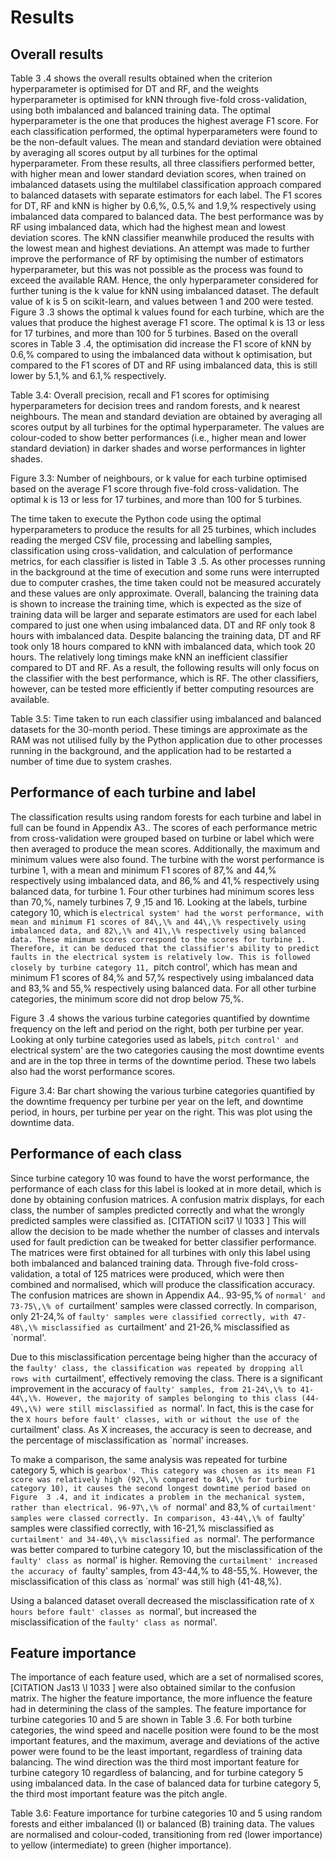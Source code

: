 
# Results

## Overall results

Table  3 .4 shows the overall results obtained when the criterion hyperparameter is optimised for DT and RF, and the weights hyperparameter is optimised for kNN through five-fold cross-validation, using both imbalanced and balanced training data. The optimal hyperparameter is the one that produces the highest average F1 score. For each classification performed, the optimal hyperparameters were found to be the non-default values. The mean and standard deviation were obtained by averaging all scores output by all turbines for the optimal hyperparameter. From these results, all three classifiers performed better, with higher mean and lower standard deviation scores, when trained on imbalanced datasets using the multilabel classification approach compared to balanced datasets with separate estimators for each label. The F1 scores for DT, RF and kNN is higher by 0.6\,\%, 0.5\,\% and 1.9\,\% respectively using imbalanced data compared to balanced data. The best performance was by RF using imbalanced data, which had the highest mean and lowest deviation scores. The kNN classifier meanwhile produced the results with the lowest mean and highest deviations. An attempt was made to further improve the performance of RF by optimising the number of estimators hyperparameter, but this was not possible as the process was found to exceed the available RAM. Hence, the only hyperparameter considered for further tuning is the k value for kNN using imbalanced dataset. The default value of k is 5 on scikit-learn, and values between 1 and 200 were tested. Figure  3 .3 shows the optimal k values found for each turbine, which are the values that produce the highest average F1 score. The optimal k is 13 or less for 17 turbines, and more than 100 for 5 turbines. Based on the overall scores in Table  3 .4, the optimisation did increase the F1 score of kNN by 0.6\,\% compared to using the imbalanced data without k optimisation, but compared to the F1 scores of DT and RF using imbalanced data, this is still lower by 5.1\,\% and 6.1\,\% respectively.

Table 3.4: Overall precision, recall and F1 scores for optimising hyperparameters for decision trees and random forests, and k nearest neighbours. The mean and standard deviation are obtained by averaging all scores output by all turbines for the optimal hyperparameter. The values are colour-coded to show better performances (i.e., higher mean and lower standard deviation) in darker shades and worse performances in lighter shades.

<!-- table goes here -->

<!-- figure goes here -->

Figure 3.3: Number of neighbours, or k value for each turbine optimised based on the average F1 score through five-fold cross-validation. The optimal k is 13 or less for 17 turbines, and more than 100 for 5 turbines.

The time taken to execute the Python code using the optimal hyperparameters to produce the results for all 25 turbines, which includes reading the merged CSV file, processing and labelling samples, classification using cross-validation, and calculation of performance metrics, for each classifier is listed in Table  3 .5. As other processes running in the background at the time of execution and some runs were interrupted due to computer crashes, the time taken could not be measured accurately and these values are only approximate. Overall, balancing the training data is shown to increase the training time, which is expected as the size of training data will be larger and separate estimators are used for each label compared to just one when using imbalanced data. DT and RF only took 8 hours with imbalanced data. Despite balancing the training data, DT and RF took only 18 hours compared to kNN with imbalanced data, which took 20 hours. The relatively long timings make kNN an inefficient classifier compared to DT and RF. As a result, the following results will only focus on the classifier with the best performance, which is RF. The other classifiers, however, can be tested more efficiently if better computing resources are available.

Table 3.5: Time taken to run each classifier using imbalanced and balanced datasets for the 30-month period. These timings are approximate as the RAM was not utilised fully by the Python application due to other processes running in the background, and the application had to be restarted a number of time due to system crashes.

<!-- table goes here -->

## Performance of each turbine and label

The classification results using random forests for each turbine and label in full can be found in Appendix A3.. The scores of each performance metric from cross-validation were grouped based on turbine or label which were then averaged to produce the mean scores. Additionally, the maximum and minimum values were also found. The turbine with the worst performance is turbine 1, with a mean and minimum F1 scores of 87\,\% and 44\,\% respectively using imbalanced data, and 86\,\% and 41\,\% respectively using balanced data, for turbine 1. Four other turbines had minimum scores less than 70\,\%, namely turbines 7, 9 ,15 and 16. Looking at the labels, turbine category 10, which is `electrical system' had the worst performance, with mean and minimum F1 scores of 84\,\% and 44\,\% respectively using imbalanced data, and 82\,\% and 41\,\% respectively using balanced data. These minimum scores correspond to the scores for turbine 1. Therefore, it can be deduced that the classifier's ability to predict faults in the electrical system is relatively low. This is followed closely by turbine category 11, `pitch control', which has mean and minimum F1 scores of 84\,\% and 57\,\% respectively using imbalanced data and 83\,\% and 55\,\% respectively using balanced data. For all other turbine categories, the minimum score did not drop below 75\,\%.

Figure  3 .4 shows the various turbine categories quantified by downtime frequency on the left and period on the right, both per turbine per year. Looking at only turbine categories used as labels, `pitch control' and `electrical system' are the two categories causing the most downtime events and are in the top three in terms of the downtime period. These two labels also had the worst performance scores.

<!-- figure goes here -->

Figure 3.4: Bar chart showing the various turbine categories quantified by the downtime frequency per turbine per year on the left, and downtime period, in hours, per turbine per year on the right. This was plot using the downtime data.

## Performance of each class

Since turbine category 10 was found to have the worst performance, the performance of each class for this label is looked at in more detail, which is done by obtaining confusion matrices. A confusion matrix displays, for each class, the number of samples predicted correctly and what the wrongly predicted samples were classified as. [CITATION sci17 \l 1033 ] This will allow the decision to be made whether the number of classes and intervals used for fault prediction can be tweaked for better classifier performance. The matrices were first obtained for all turbines with only this label using both imbalanced and balanced training data. Through five-fold cross-validation, a total of 125 matrices were produced, which were then combined and normalised, which will produce the classification accuracy. The confusion matrices are shown in Appendix A4.. 93-95\,\% of `normal' and 73-75\,\% of `curtailment' samples were classed correctly. In comparison, only 21-24\,\% of `faulty' samples were classified correctly, with 47-48\,\% misclassified as `curtailment' and 21-26\,\% misclassified as `normal'.

Due to this misclassification percentage being higher than the accuracy of the `faulty' class, the classification was repeated by dropping all rows with `curtailment', effectively removing the class. There is a significant improvement in the accuracy of `faulty' samples, from 21-24\,\% to 41-44\,\%. However, the majority of samples belonging to this class (44-49\,\%) were still misclassified as `normal'. In fact, this is the case for the `X hours before fault' classes, with or without the use of the `curtailment' class. As X increases, the accuracy is seen to decrease, and the percentage of misclassification as `normal' increases.

To make a comparison, the same analysis was repeated for turbine category 5, which is `gearbox'. This category was chosen as its mean F1 score was relatively high (92\,\% compared to 84\,\% for turbine category 10), it causes the second longest downtime period based on Figure  3 .4, and it indicates a problem in the mechanical system, rather than electrical. 96-97\,\% of `normal' and 83\,\% of `curtailment' samples were classed correctly. In comparison, 43-44\,\% of `faulty' samples were classified correctly, with 16-21\,\% misclassified as `curtailment' and 34-40\,\% misclassified as `normal'. The performance was better compared to turbine category 10, but the misclassification of the `faulty' class as `normal' is higher. Removing the `curtailment' increased the accuracy of `faulty' samples, from 43-44\,\% to 48-55\,\%. However, the misclassification of this class as `normal' was still high (41-48\,\%).

Using a balanced dataset overall decreased the misclassification rate of `X hours before fault' classes as `normal', but increased the misclassification of the `faulty' class as `normal'.

## Feature importance

The importance of each feature used, which are a set of normalised scores, [CITATION Jas13 \l 1033 ] were also obtained similar to the confusion matrix. The higher the feature importance, the more influence the feature had in determining the class of the samples. The feature importance for turbine categories 10 and 5 are shown in Table  3 .6. For both turbine categories, the wind speed and nacelle position were found to be the most important features, and the maximum, average and deviations of the active power were found to be the least important, regardless of training data balancing. The wind direction was the third most important feature for turbine category 10 regardless of balancing, and for turbine category 5 using imbalanced data. In the case of balanced data for turbine category 5, the third most important feature was the pitch angle.

Table 3.6: Feature importance for turbine categories 10 and 5 using random forests and either imbalanced (I) or balanced (B) training data. The values are normalised and colour-coded, transitioning from red (lower importance) to yellow (intermediate) to green (higher importance).

<!-- table goes here -->
